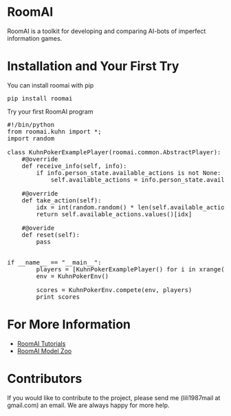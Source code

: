 # RoomAI

RoomAI is a toolkit for developing and comparing AI-bots of imperfect information games.



# Installation and Your First Try

You can install roomai with pip

<pre>
pip install roomai
</pre>

Try your first RoomAI program


<pre>
#!/bin/python
from roomai.kuhn import *;
import random

class KuhnPokerExamplePlayer(roomai.common.AbstractPlayer):
    #@override
    def receive_info(self, info):
        if info.person_state.available_actions is not None:
            self.available_actions = info.person_state.available_actions

    #@override
    def take_action(self):
        idx = int(random.random() * len(self.available_actions))
        return self.available_actions.values()[idx]

    #@overide
    def reset(self):
        pass


if __name__ == "__main__":
        players = [KuhnPokerExamplePlayer() for i in xrange(2)]
        env = KuhnPokerEnv()

        scores = KuhnPokerEnv.compete(env, players)
        print scores
</pre>




# For More Information

 - [RoomAI Tutorials](https://github.com/roomai/RoomAI/blob/master/roomai/README.md)
 - [RoomAI Model Zoo](https://github.com/roomai/RoomAI/blob/master/models/README.md)


# Contributors

If you would like to contribute to the project, please send me (lili1987mail at gmail.com) an email. We are always happy for more help.
